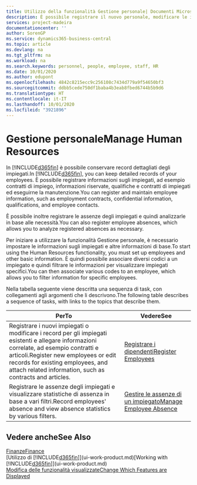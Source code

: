 ```yaml
---
title: Utilizzo della funzionalità Gestione personale| Documenti Microsoft
description: È possibile registrare il nuovo personale, modificare le informazioni sul personale esistente e registrare e analizzare le assenze.
services: project-madeira
documentationcenter: ''
author: SorenGP
ms.service: dynamics365-business-central
ms.topic: article
ms.devlang: na
ms.tgt_pltfrm: na
ms.workload: na
ms.search.keywords: personnel, people, employee, staff, HR
ms.date: 10/01/2020
ms.author: edupont
ms.openlocfilehash: 4842c8215ecc9c256108c7434d779a9f54650bf3
ms.sourcegitcommit: ddbb5cede750df1baba4b3eab8fbed6744b5b9d6
ms.translationtype: HT
ms.contentlocale: it-IT
ms.lasthandoff: 10/01/2020
ms.locfileid: "3921896"
---
```

# <a name="manage-human-resources"></a><span data-ttu-id="019c8-103">Gestione personale</span><span class="sxs-lookup"><span data-stu-id="019c8-103">Manage Human Resources</span></span>
<span data-ttu-id="019c8-104">In [!INCLUDE[d365fin](includes/d365fin_md.md)] è possibile conservare record dettagliati degli impiegati.</span><span class="sxs-lookup"><span data-stu-id="019c8-104">In [!INCLUDE[d365fin](includes/d365fin_md.md)], you can keep detailed records of your employees.</span></span> <span data-ttu-id="019c8-105">È possibile registrare informazioni sugli impiegati, ad esempio contratti di impiego, informazioni riservate, qualifiche e contratti di impiegati ed eseguirne la manutenzione.</span><span class="sxs-lookup"><span data-stu-id="019c8-105">You can register and maintain employee information, such as employment contracts, confidential information, qualifications, and employee contacts.</span></span>

<span data-ttu-id="019c8-106">È possibile inoltre registrare le assenze degli impiegati e quindi analizzarle in base alle necessità.</span><span class="sxs-lookup"><span data-stu-id="019c8-106">You can also register employee absences, which allows you to analyze registered absences as necessary.</span></span>

<span data-ttu-id="019c8-107">Per iniziare a utilizzare la funzionalità Gestione personale, è necessario impostare le informazioni sugli impiegati e altre informazioni di base.</span><span class="sxs-lookup"><span data-stu-id="019c8-107">To start using the Human Resources functionality, you must set up employees and other basic information.</span></span> <span data-ttu-id="019c8-108">È quindi possibile associare diversi codici a un impiegato e quindi filtrare le informazioni per visualizzare impiegati specifici.</span><span class="sxs-lookup"><span data-stu-id="019c8-108">You can then associate various codes to an employee, which allows you to filter information for specific employees.</span></span>

<span data-ttu-id="019c8-109">Nella tabella seguente viene descritta una sequenza di task, con collegamenti agli argomenti che li descrivono.</span><span class="sxs-lookup"><span data-stu-id="019c8-109">The following table describes a sequence of tasks, with links to the topics that describe them.</span></span>

| <span data-ttu-id="019c8-110">Per</span><span class="sxs-lookup"><span data-stu-id="019c8-110">To</span></span> | <span data-ttu-id="019c8-111">Vedere</span><span class="sxs-lookup"><span data-stu-id="019c8-111">See</span></span> |
| --- | --- |
| <span data-ttu-id="019c8-112">Registrare i nuovi impiegati o modificare i record per gli impiegati esistenti e allegare informazioni correlate, ad esempio contratti e articoli.</span><span class="sxs-lookup"><span data-stu-id="019c8-112">Register new employees or edit records for existing employees, and attach related information, such as contracts and articles.</span></span> |[<span data-ttu-id="019c8-113">Registrare i dipendenti</span><span class="sxs-lookup"><span data-stu-id="019c8-113">Register Employees</span></span>](hr-how-register-employees.md) |
| <span data-ttu-id="019c8-114">Registrare le assenze degli impiegati e visualizzare statistiche di assenza in base a vari filtri.</span><span class="sxs-lookup"><span data-stu-id="019c8-114">Record employees' absence and view absence statistics by various filters.</span></span> |[<span data-ttu-id="019c8-115">Gestire le assenze di un impiegato</span><span class="sxs-lookup"><span data-stu-id="019c8-115">Manage Employee Absence</span></span>](hr-how-manage-absence.md) |

## <a name="see-also"></a><span data-ttu-id="019c8-116">Vedere anche</span><span class="sxs-lookup"><span data-stu-id="019c8-116">See Also</span></span>
[<span data-ttu-id="019c8-117">Finanze</span><span class="sxs-lookup"><span data-stu-id="019c8-117">Finance</span></span>](finance.md)  
<span data-ttu-id="019c8-118">[Utilizzo di [!INCLUDE[d365fin](includes/d365fin_md.md)]](ui-work-product.md)</span><span class="sxs-lookup"><span data-stu-id="019c8-118">[Working with [!INCLUDE[d365fin](includes/d365fin_md.md)]](ui-work-product.md)</span></span>  
[<span data-ttu-id="019c8-119">Modifica delle funzionalità visualizzate</span><span class="sxs-lookup"><span data-stu-id="019c8-119">Change Which Features are Displayed</span></span>](ui-experiences.md)        
